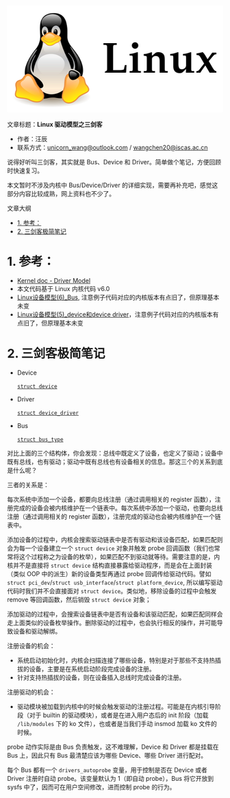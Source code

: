 ![](./diagrams/logo-linux.png)

文章标题：**Linux 驱动模型之三剑客**

- 作者：汪辰
- 联系方式：<unicorn_wang@outlook.com> / <wangchen20@iscas.ac.cn>

说得好听叫三剑客，其实就是 Bus、Device 和 Driver。简单做个笔记，方便回顾时快速复习。

本文暂时不涉及内核中 Bus/Device/Driver 的详细实现，需要再补充吧，感觉这部分内容比较成熟，网上资料也不少了。

文章大纲

<!-- TOC -->

- [1. 参考：](#1-参考)
- [2. 三剑客极简笔记](#2-三剑客极简笔记)

<!-- /TOC -->

# 1. 参考：

- [Kernel doc - Driver Model](https://docs.kernel.org/driver-api/driver-model/index.html)
- 本文代码基于 Linux 内核代码 v6.0
- [Linux设备模型(6)_Bus](http://www.wowotech.net/device_model/bus.html), 注意例子代码对应的内核版本有点旧了，但原理基本未变
- [Linux设备模型(5)_device和device driver](http://www.wowotech.net/device_model/device_and_driver.html)，注意例子代码对应的内核版本有点旧了，但原理基本未变

# 2. 三剑客极简笔记

- Device

  [`struct device`](https://elixir.bootlin.com/linux/v6.0/source/include/linux/device.h#L555)

- Driver

  [`struct device_driver`](https://elixir.bootlin.com/linux/v6.0/source/include/linux/device/driver.h#L96)

- Bus

  [`struct bus_type`](https://elixir.bootlin.com/linux/v6.0/source/include/linux/device/bus.h#L84)


对比上面的三个结构体，你会发现：总线中既定义了设备，也定义了驱动；设备中既有总线，也有驱动；驱动中既有总线也有设备相关的信息。那这三个的关系到底是什么呢？

三者的关系是：

每次系统中添加一个设备，都要向总线注册（通过调用相关的 register 函数），注册完成的设备会被内核维护在一个链表中。每次系统中添加一个驱动，也要向总线注册（通过调用相关的 register 函数），注册完成的驱动也会被内核维护在一个链表中。

添加设备的过程中，内核会搜索驱动链表中是否有驱动和该设备匹配，如果匹配则会为每一个设备建立一个 `struct device` 对象并触发 probe 回调函数（我们也常常将这个过程称之为设备的枚举），如果匹配不到驱动就等待。需要注意的是，内核并不是直接将 `struct device` 结构直接暴露给驱动程序，而是会在上面封装（类似 OOP 中的派生）新的设备类型再通过 probe 回调传给驱动代码。譬如 `struct pci_dev`/`struct usb_interface`/`struct platform_device`, 所以编写驱动代码时我们并不会直接面对 `struct device`。类似地，移除设备的过程中会触发 remove 等回调函数，然后销毁 `struct device` 对象；

添加驱动的过程中，会搜索设备链表中是否有设备和该驱动匹配，如果匹配同样会走上面类似的设备枚举操作。删除驱动的过程中，也会执行相反的操作，并可能导致设备和驱动解绑。

注册设备的机会：
- 系统启动初始化时，内核会扫描连接了哪些设备，特别是对于那些不支持热插拔的设备，主要是在系统启动阶段完成设备的注册。
- 针对支持热插拔的设备，则在设备插入总线时完成设备的注册。

注册驱动的机会：
- 驱动模块被加载到内核中的时候会触发驱动的注册过程。可能是在内核引导阶段（对于 builtin 的驱动模块），或者是在进入用户态后的 init 阶段（加载 `/lib/modules` 下的 ko 文件），也或者是当我们手动 insmod 加载 ko 文件的时候。

probe 动作实际是由 Bus 负责触发，这不难理解，Device 和 Driver 都是挂载在 Bus 上，因此只有 Bus 最清楚应该为哪些 Device、哪些 Driver 进行配对。

每个 Bus 都有一个 `drivers_autoprobe` 变量，用于控制是否在 Device 或者 Driver 注册时自动 probe。该变量默认为 1（即自动 probe），Bus 将它开放到 sysfs 中了，因而可在用户空间修改，进而控制 probe 的行为。


